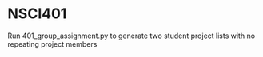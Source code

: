 # NSCI401
Run 401_group_assignment.py to generate two student project lists with no repeating project members
